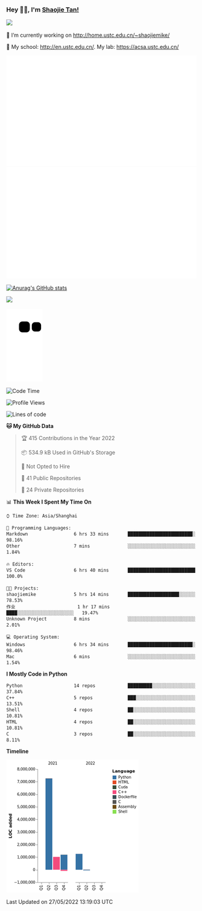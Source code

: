 

<!--
**Kirrito-k423/Kirrito-k423** is a ✨ _special_ ✨ repository because its `README.md` (this file) appears on your GitHub profile.

Here are some ideas to get you started:

- 🔭 I’m currently working on ...
- 🌱 I’m currently learning ...
- 👯 I’m looking to collaborate on ...
- 🤔 I’m looking for help with ...
- 💬 Ask me about ...
- 📫 How to reach me: ...
- 😄 Pronouns: ...
- ⚡ Fun fact: ...
-->
### Hey 👋🏽, I'm [Shaojie Tan!](http://home.ustc.edu.cn/~shaojiemike/about)

![](https://visitor-badge.glitch.me/badge?page_id=Kirrito-k423.Kirrito-k423)

🔭 I’m currently working on http://home.ustc.edu.cn/~shaojiemike/

👯 My school: http://en.ustc.edu.cn/. My lab: https://acsa.ustc.edu.cn/

![](https://github.com/Kirrito-k423/github-stats/blob/master/generated/overview.svg)
![](https://github.com/Kirrito-k423/github-stats/blob/master/generated/languages.svg)

[![Anurag's GitHub stats](https://github-readme-stats.vercel.app/api?username=Kirrito-k423&theme=flag-india&show_icons=true&hide=stars,prs,issues,contribs)](https://github.com/anuraghazra/github-readme-stats)

![](https://github-profile-summary-cards.vercel.app/api/cards/profile-details?username=Kirrito-k423&theme=vue)

![snake gif](https://github.com/Kirrito-k423/Kirrito-k423/blob/output/github-contribution-grid-snake.svg)

<!--START_SECTION:waka-->
![Code Time](http://img.shields.io/badge/Code%20Time-277%20hrs-blue)

![Profile Views](http://img.shields.io/badge/Profile%20Views-0-blue)

![Lines of code](https://img.shields.io/badge/From%20Hello%20World%20I%27ve%20Written-11%20Million%20lines%20of%20code-blue)

**🐱 My GitHub Data** 

> 🏆 415 Contributions in the Year 2022
 > 
> 📦 534.9 kB Used in GitHub's Storage 
 > 
> 🚫 Not Opted to Hire
 > 
> 📜 41 Public Repositories 
 > 
> 🔑 24 Private Repositories  
 > 
📊 **This Week I Spent My Time On** 

```text
⌚︎ Time Zone: Asia/Shanghai

💬 Programming Languages: 
Markdown                 6 hrs 33 mins       ████████████████████████░   98.16% 
Other                    7 mins              ░░░░░░░░░░░░░░░░░░░░░░░░░   1.84%

🔥 Editors: 
VS Code                  6 hrs 40 mins       █████████████████████████   100.0%

🐱‍💻 Projects: 
shaojiemike              5 hrs 14 mins       ███████████████████░░░░░░   78.53% 
作业                       1 hr 17 mins        ████░░░░░░░░░░░░░░░░░░░░░   19.47% 
Unknown Project          8 mins              ░░░░░░░░░░░░░░░░░░░░░░░░░   2.01%

💻 Operating System: 
Windows                  6 hrs 34 mins       ████████████████████████░   98.46% 
Mac                      6 mins              ░░░░░░░░░░░░░░░░░░░░░░░░░   1.54%

```

**I Mostly Code in Python** 

```text
Python                   14 repos            █████████░░░░░░░░░░░░░░░░   37.84% 
C++                      5 repos             ███░░░░░░░░░░░░░░░░░░░░░░   13.51% 
Shell                    4 repos             ██░░░░░░░░░░░░░░░░░░░░░░░   10.81% 
HTML                     4 repos             ██░░░░░░░░░░░░░░░░░░░░░░░   10.81% 
C                        3 repos             ██░░░░░░░░░░░░░░░░░░░░░░░   8.11%

```


**Timeline**

![Chart not found](https://raw.githubusercontent.com/Kirrito-k423/Kirrito-k423/main/charts/bar_graph.png) 


 Last Updated on 27/05/2022 13:19:03 UTC
<!--END_SECTION:waka-->


